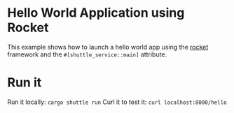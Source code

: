 # Hello World Application using Rocket
This example shows how to launch a hello world app using the [rocket](https://rocket.rs/v0.4/guide/introduction/) framework and the `#[shuttle_service::main]` attribute.

# Run it
Run it locally: `cargo shuttle run`
Curl it to test it: `curl localhost:8000/hello`



